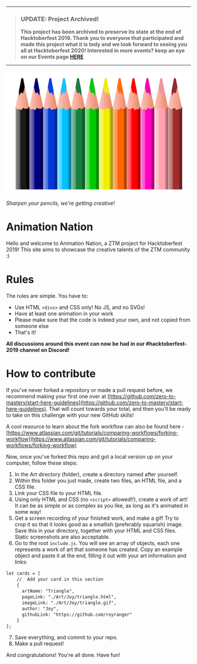 ___
> ### **UPDATE:**  Project Archived!
> **This project has been archived to preserve its state at the end of Hacktoberfest 2019. Thank you to everyone that participated and made this project what it is tody and we look forward to seeing you all at Hacktoberfest 2020!
> Interested in more events? keep an eye on our Events page [HERE](https://zerotomastery.io/events?utm_source=github&utm_medium=animation-nation)**
____

![](./colourpencils.png)

*Sharpen your pencils, we're getting creative!*

# Animation Nation

Hello and welcome to Animation Nation, a ZTM project for Hacktoberfest 2019! This site aims to showcase the creative talents of the ZTM community :)

# Rules

The rules are simple. You have to:

- Use HTML `<divs>` and CSS only! No JS, and no SVGs!
- Have at least one animation in your work
- Please make sure that the code is indeed your own, and not copied from someone else
- That's it!

**All discussions around this event can now be had in our #hacktoberfest-2019 channel on Discord!**

# How to contribute

If you've never forked a repository or made a pull request before, we recommend making your first one over at [https://github.com/zero-to-mastery/start-here-guidelines](https://github.com/zero-to-mastery/start-here-guidelines). That will count towards your total, and then you'll be ready to take on this challenge with your new GitHub skills!

A cool resource to learn about the fork workflow can also be found here - [https://www.atlassian.com/git/tutorials/comparing-workflows/forking-workflow](https://www.atlassian.com/git/tutorials/comparing-workflows/forking-workflow)

Now, once you've forked this repo and got a local version up on your computer, follow these steps:

1. In the Art directory (folder), create a directory named after yourself.
2. Within this folder you just made, create two files, an HTML file, and a CSS file.
3. Link your CSS file to your HTML file.
4. Using only HTML and CSS (no `<script>` allowed!!), create a work of art! It can be as simple or as complex as you like, as long as it's animated in some way!
5. Get a screen recording of your finished work, and make a gif! Try to crop it so that it looks good as a smallish (preferably squarish) image. Save this in your directory, together with your HTML and CSS files. Static screenshots are also acceptable.
6. Go to the root `include.js`. You will see an array of objects, each one represents a work of art that someone has created. Copy an example object and paste it at the end, filling it out with your art information and links:

```
let cards = [
    //  Add your card in this section
    {
      artName: "Triangle",
      pageLink: "./Art/Joy/triangle.html",
      imageLink: "./Art/Joy/triangle.gif",
      author: "Joy",
      githubLink: "https://github.com/royranger"
    }
];
```

7. Save everything, and commit to your repo.
8. Make a pull request!

And congratulations! You're all done. Have fun!
